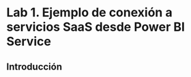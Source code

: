 Lab 1. Ejemplo de conexión a servicios SaaS desde Power BI Service
================

Introducción
------------
